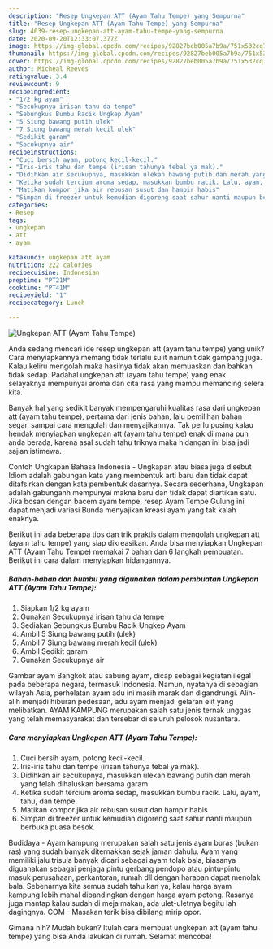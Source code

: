 ```yaml
---
description: "Resep Ungkepan ATT (Ayam Tahu Tempe) yang Sempurna"
title: "Resep Ungkepan ATT (Ayam Tahu Tempe) yang Sempurna"
slug: 4039-resep-ungkepan-att-ayam-tahu-tempe-yang-sempurna
date: 2020-09-20T12:33:07.377Z
image: https://img-global.cpcdn.com/recipes/92827beb005a7b9a/751x532cq70/ungkepan-att-ayam-tahu-tempe-foto-resep-utama.jpg
thumbnail: https://img-global.cpcdn.com/recipes/92827beb005a7b9a/751x532cq70/ungkepan-att-ayam-tahu-tempe-foto-resep-utama.jpg
cover: https://img-global.cpcdn.com/recipes/92827beb005a7b9a/751x532cq70/ungkepan-att-ayam-tahu-tempe-foto-resep-utama.jpg
author: Micheal Reeves
ratingvalue: 3.4
reviewcount: 9
recipeingredient:
- "1/2 kg ayam"
- "Secukupnya irisan tahu da tempe"
- "Sebungkus Bumbu Racik Ungkep Ayam"
- "5 Siung bawang putih ulek"
- "7 Siung bawang merah kecil ulek"
- "Sedikit garam"
- "Secukupnya air"
recipeinstructions:
- "Cuci bersih ayam, potong kecil-kecil."
- "Iris-iris tahu dan tempe (irisan tahunya tebal ya mak)."
- "Didihkan air secukupnya, masukkan ulekan bawang putih dan merah yang telah dihaluskan bersama garam."
- "Ketika sudah tercium aroma sedap, masukkan bumbu racik. Lalu, ayam, tahu, dan tempe."
- "Matikan kompor jika air rebusan susut dan hampir habis"
- "Simpan di freezer untuk kemudian digoreng saat sahur nanti maupun berbuka puasa besok."
categories:
- Resep
tags:
- ungkepan
- att
- ayam

katakunci: ungkepan att ayam 
nutrition: 222 calories
recipecuisine: Indonesian
preptime: "PT21M"
cooktime: "PT41M"
recipeyield: "1"
recipecategory: Lunch

---
```



![Ungkepan ATT (Ayam Tahu Tempe)](https://img-global.cpcdn.com/recipes/92827beb005a7b9a/751x532cq70/ungkepan-att-ayam-tahu-tempe-foto-resep-utama.jpg)

Anda sedang mencari ide resep ungkepan att (ayam tahu tempe) yang unik? Cara menyiapkannya memang tidak terlalu sulit namun tidak gampang juga. Kalau keliru mengolah maka hasilnya tidak akan memuaskan dan bahkan tidak sedap. Padahal ungkepan att (ayam tahu tempe) yang enak selayaknya mempunyai aroma dan cita rasa yang mampu memancing selera kita.

Banyak hal yang sedikit banyak mempengaruhi kualitas rasa dari ungkepan att (ayam tahu tempe), pertama dari jenis bahan, lalu pemilihan bahan segar, sampai cara mengolah dan menyajikannya. Tak perlu pusing kalau hendak menyiapkan ungkepan att (ayam tahu tempe) enak di mana pun anda berada, karena asal sudah tahu triknya maka hidangan ini bisa jadi sajian istimewa.

Contoh Ungkapan Bahasa Indonesia - Ungkapan atau biasa juga disebut Idiom adalah gabungan kata yang membentuk arti baru dan tidak dapat ditafsirkan dengan kata pembentuk dasarnya. Secara sederhana, Ungkapan adalah gabunganh mempunyai makna baru dan tidak dapat diartikan satu. Jika bosan dengan bacem ayam tempe, resep Ayam Tempe Gulung ini dapat menjadi variasi Bunda menyajikan kreasi ayam yang tak kalah enaknya.


Berikut ini ada beberapa tips dan trik praktis dalam mengolah ungkepan att (ayam tahu tempe) yang siap dikreasikan. Anda bisa menyiapkan Ungkepan ATT (Ayam Tahu Tempe) memakai 7 bahan dan 6 langkah pembuatan. Berikut ini cara dalam menyiapkan hidangannya.

<!--inarticleads1-->

##### Bahan-bahan dan bumbu yang digunakan dalam pembuatan Ungkepan ATT (Ayam Tahu Tempe):

1. Siapkan 1/2 kg ayam
1. Gunakan Secukupnya irisan tahu da tempe
1. Sediakan Sebungkus Bumbu Racik Ungkep Ayam
1. Ambil 5 Siung bawang putih (ulek)
1. Ambil 7 Siung bawang merah kecil (ulek)
1. Ambil Sedikit garam
1. Gunakan Secukupnya air


Gambar ayam Bangkok atau sabung ayam, dicap sebagai kegiatan ilegal pada beberapa negara, termasuk Indonesia. Namun, nyatanya di sebagian wilayah Asia, perhelatan ayam adu ini masih marak dan digandrungi. Alih-alih menjadi hiburan pedesaan, adu ayam menjadi gelaran elit yang melibatkan. AYAM KAMPUNG merupakan salah satu jenis ternak unggas yang telah memasyarakat dan tersebar di seluruh pelosok nusantara. 

<!--inarticleads2-->

##### Cara menyiapkan Ungkepan ATT (Ayam Tahu Tempe):

1. Cuci bersih ayam, potong kecil-kecil.
1. Iris-iris tahu dan tempe (irisan tahunya tebal ya mak).
1. Didihkan air secukupnya, masukkan ulekan bawang putih dan merah yang telah dihaluskan bersama garam.
1. Ketika sudah tercium aroma sedap, masukkan bumbu racik. Lalu, ayam, tahu, dan tempe.
1. Matikan kompor jika air rebusan susut dan hampir habis
1. Simpan di freezer untuk kemudian digoreng saat sahur nanti maupun berbuka puasa besok.


Budidaya - Ayam kampung merupakan salah satu jenis ayam buras (bukan ras) yang sudah banyak diternakkan sejak jaman dahulu. Ayam yang memiliki jalu trisula banyak dicari sebagai ayam tolak bala, biasanya diguanakan sebagai penjaga pintu gerbang pendopo atau pintu-pintu masuk perusahaan, perkantoran, rumah dll dengan harapan dapat menolak bala. Sebenarnya kita semua sudah tahu kan ya, kalau harga ayam kampung lebih mahal dibandingkan dengan harga ayam potong. Rasanya juga mantap kalau sudah di meja makan, ada ulet-uletnya begitu lah dagingnya. COM - Masakan terik bisa dibilang mirip opor. 

Gimana nih? Mudah bukan? Itulah cara membuat ungkepan att (ayam tahu tempe) yang bisa Anda lakukan di rumah. Selamat mencoba!
